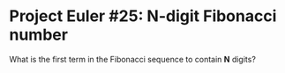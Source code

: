 # Project Euler #25: N-digit Fibonacci number

What is the first term in the Fibonacci sequence to contain **N** digits?
